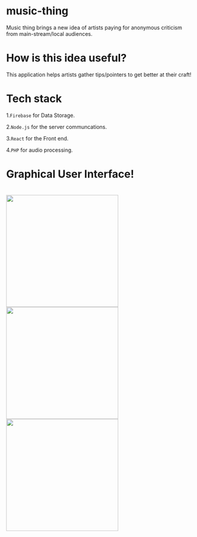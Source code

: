 # music-thing

Music thing brings a new idea of artists paying for anonymous criticism from main-stream/local audiences.

# How is this idea useful?
This application  helps artists gather tips/pointers to get better at their craft!

# Tech stack
 1.`Firebase` for Data Storage.
 
2.`Node.js` for the server communcations.


3.`React` for the Front end.

4.`PHP` for audio processing.


# Graphical User Interface!

<h1> 

<img width = "300px" src= "https://github.com/RonaldColyar/music-thing/blob/master/SampleGui/BudgetHub.png"/>
<img width = "300px"  src = "https://github.com/RonaldColyar/music-thing/blob/master/SampleGui/MusicHub.png"/>
<img width = "300px" src = "https://github.com/RonaldColyar/music-thing/blob/master/SampleGui/UploadHub.png"/>

</h1>
